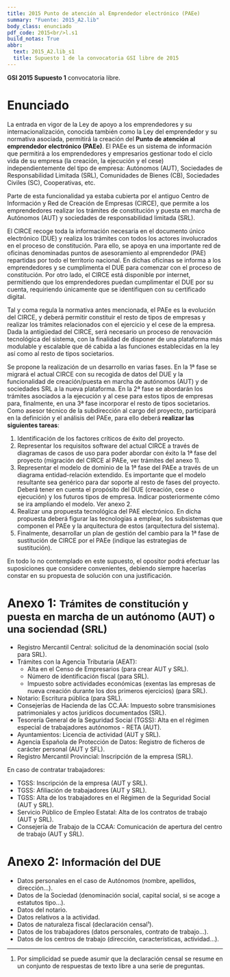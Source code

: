 ```yaml
---
title: 2015 Punto de atención al Emprendedor electrónico (PAEe)
summary: "Fuente: 2015_A2.lib"
body_class: enunciado
pdf_code: 2015<br/>l.s1
build_notas: True
abbr:
  text: 2015_A2.lib_s1
  title: Supuesto 1 de la convocatoria GSI libre de 2015
---
```


**GSI 2015 Supuesto 1** convocatoria libre.

# Enunciado

La entrada en vigor de la Ley de apoyo a los emprendedores y su internacionalización, conocida también
como la Ley del emprendedor y su normativa asociada, permitirá la creación del
**Punto de atención al emprendedor electrónico (PAEe)**.
El PAEe es un sistema de información que permitirá a los emprendedores y empresarios gestionar todo el ciclo vida de su empresa (la creación, la ejecución y el cese) independientemente del
tipo de empresa: Autónomos (AUT), Sociedades de Responsabilidad Limitada (SRL), Comunidades de Bienes
(CB), Sociedades Civiles (SC), Cooperativas, etc.

Parte de esta funcionalidad ya estaba cubierta por el antiguo Centro de Información y Red de Creación de
Empresas (CIRCE), que permite a los emprendedores realizar los trámites de constitución y puesta en marcha
de Autónomos (AUT) y sociedades de responsabilidad limitada (SRL).

El CIRCE recoge toda la información necesaria en el documento único electrónico (DUE) y realiza los trámites con todos los actores involucrados en el proceso de constitución. Para ello, se apoya en una importante red
de oficinas denominadas puntos de asesoramiento al emprendedor (PAE) repartidas por todo el territorio nacional. En dichas oficinas se informa a los emprendedores y se cumplimenta el DUE para comenzar con el proceso
de constitución. Por otro lado, el CIRCE está disponible por internet, permitiendo que los emprendedores puedan
cumplimentar el DUE por su cuenta, requiriendo únicamente que se identifiquen con su certificado digital.

Tal y coma regula la normativa antes mencionada, el PAEe es la evolución del CIRCE, y deberá permitir
constituir el resto de tipos de empresas y realizar los trámites relacionados con el ejercicio y el cese de la empresa. Dada la antigüedad del CIRCE, será necesario un proceso de renovación tecnológica del sistema, con la
finalidad de disponer de una plataforma más modulable y escalable que dé cabida a las funciones establecidas
en la ley así como al resto de tipos societarios.

Se propone la realización de un desarrollo en varias fases. En la 1ª fase se migrará el actual CIRCE con
su recogida de datos del DUE y la funcionalidad de creación/puesta en marcha de autónomos (AUT)
y de sociedades SRL a
la nueva plataforma. En la 2ª fase se abordarán los trámites asociados a la ejecución y al cese para estos tipos
de empresas para, finalmente, en una 3ª fase incorporar el resto de tipos societarios. Como asesor técnico de
la subdirección al cargo del proyecto, participará en la definición y el análisis del PAEe, para ello deberá **realizar las siguientes tareas**:

1. Identificación de los factores críticos de éxito del proyecto.
2. Representar los requisitos software del actual CIRCE a través de diagramas de casos de uso para poder
abordar con éxito la 1ª fase del proyecto (migración del CIRCE al PAEe, ver trámites del anexo 1).
3. Representar el modelo de dominio de la 1ª fase del PAEe a través de un diagrama entidad-relación
extendido. Es importante que el modelo resultante sea genérico para dar soporte al resto de fases
del proyecto. Deberá tener en cuenta el propósito del DUE (creación, cese o ejecución) y los futuros
tipos de empresa. Indicar posteriormente cómo se ira ampliando el modelo. Ver anexo 2.
4. Realizar una propuesta tecnológica del PAE electrónico. En dicha propuesta deberá figurar las tecnologías a emplear, los subsistemas que componen el PAEe y la arquitectura de estos (arquitectura
del sistema).
5. Finalmente, desarrollar un plan de gestión del cambio para la 1ª fase de sustitución de CIRCE por
el PAEe (indique las estrategias de sustitución).

En todo lo no contemplado en este supuesto, el opositor podrá efectuar las suposiciones que considere
convenientes, debiendo siempre hacerlas constar en su propuesta de solución con una justificación.

# Anexo 1: <small>Trámites de constitución y puesta en marcha de un autónomo (AUT) o una sociendad (SRL)</small>

* Registro Mercantil Central: solicitud de la denominación social (solo para SRL).
* Trámites con la Agencia Tributaria (AEAT):
    * Alta en el Censo de Empresarios (para crear AUT y SRL).
    * Número de identificación fiscal (para SRL).
    * Impuesto sobre actividades económicas (exentas las empresas de nueva creación durante los dos primeros ejercicios) (para SRL).
* Notario: Escritura pública (para SRL).
* Consejerías de Hacienda de las CC.AA: Impuesto sobre transmisiones patrimoniales
y actos jurídicos documentados (SRL).
* Tesorería General de la Seguridad Social (TGSS): Alta en el régimen especial de trabajadores autónomos - RETA (AUT).
* Ayuntamientos: Licencia de actividad (AUT y SRL).
* Agencia Española de Protección de Datos: Registro de ficheros de carácter personal (AUT y SFL).
* Registro Mercantil Provincial: Inscripción de la empresa (SRL).

En caso de contratar trabajadores:

* TGSS: Inscripción de la empresa (AUT y SRL).
* TGSS: Afiliación de trabajadores (AUT y SRL).
* TGSS: Alta de los trabajadores en el Régimen de la Seguridad Social (AUT y SRL).
* Servicio Público de Empleo Estatal: Alta de los contratos de trabajo (AUT y SRL).
* Consejería de Trabajo de la CCAA: Comunicación de apertura del centro de trabajo
(AUT y SRL).

# Anexo 2: <small>Información del DUE</small>

* Datos personales en el caso de Autónomos (nombre, apellidos, dirección...).
* Datos de la Sociedad (denominación social, capital social, si se acoge a estatutos tipo...).
* Datos del notario.
* Datos relativos a la actividad.
* Datos de naturaleza fiscal (declaración censal¹).
* Datos de los trabajadores (datos personales, contrato de trabajo...).
* Datos de los centros de trabajo (dirección, características, actividad...).

<hr/>

1. Por simplicidad se puede asumir que la declaración censal se resume en un
conjunto de respuestas de texto libre a una serie de preguntas.
